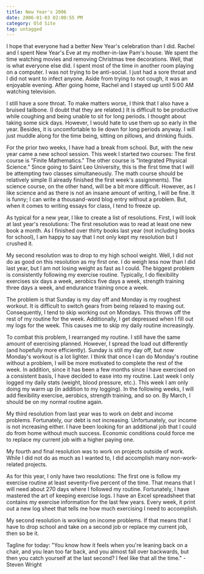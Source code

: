 ```yaml
---
title: New Year's 2006
date: 2006-01-03 02:00:55 PM
category: Old Site
tag: untagged
---
```


I hope that everyone had a better New Year's celebration than I did. Rachel and I spent New Year's Eve at my mother-in-law Pam's house. We spent the time watching movies and removing Christmas tree decorations. Well, that is what everyone else did. I spent most of the time in another room playing on a computer. I was not trying to be anti-social. I just had a sore throat and I did not want to infect anyone. Aside from trying to not cough, it was an enjoyable evening. After going home, Rachel and I stayed up until 5:00 AM watching television.

I still have a sore throat. To make matters worse, I think that I also have a bruised tailbone. (I doubt that they are related.) It is difficult to be productive while coughing and being unable to sit for long periods. I thought about taking some sick days. However, I would hate to use them up so early in the year. Besides, it is uncomfortable to lie down for long periods anyway. I will just muddle along for the time being, sitting on pillows, and drinking fluids.

For the prior two weeks, I have had a break from school. But, with the new year came a new school session. This week I started two courses: The first course is "Finite Mathematics." The other course is "Integrated Physical Science." Since going to Saint Leo University, this is the first time that I will be attempting two classes simultaneously. The math course should be relatively simple (I already finished the first week's assignments). The science course, on the other hand, will be a bit more difficult. However, as I like science and as there is not an insane amount of writing, I will be fine. It is funny; I can write a thousand-word blog entry without a problem. But, when it comes to writing essays for class, I tend to freeze up.

As typical for a new year, I like to create a list of resolutions. First, I will look at last year's resolutions: The first resolution was to read at least one new book a month. As I finished over thirty books last year (not including books for school), I am happy to say that I not only kept my resolution but I crushed it.

My second resolution was to drop to my high school weight. Well, I did not do as good on this resolution as my first one. I do weigh less now than I did last year, but I am not losing weight as fast as I could. The biggest problem is consistently following my exercise routine. Typically, I do flexibility exercises six days a week, aerobics five days a week, strength training three days a week, and endurance training once a week.

The problem is that Sunday is my day off and Monday is my roughest workout. It is difficult to switch gears from being relaxed to maxing out. Consequently, I tend to skip working out on Mondays. This throws off the rest of my routine for the week. Additionally, I get depressed when I fill out my logs for the week. This causes me to skip my daily routine increasingly.

To combat this problem, I rearranged my routine. I still have the same amount of exercising planned. However, I spread the load out differently (and hopefully more efficiently). Sunday is still my day off, but now Monday's workout is a lot lighter. I think that once I can do Monday's routine without a problem, I will be more motivated to complete the rest of the week. In addition, since it has been a few months since I have exercised on a consistent basis, I have decided to ease into my routine. Last week I only logged my daily stats (weight, blood pressure, etc.). This week I am only doing my warm up (in addition to my logging). In the following weeks, I will add flexibility exercise, aerobics, strength training, and so on. By March, I should be on my normal routine again.

My third resolution from last year was to work on debt and income problems. Fortunately, our debt is not increasing. Unfortunately, our income is not increasing either. I have been looking for an additional job that I could do from home without much success. Economic conditions could force me to replace my current job with a higher paying one.

My fourth and final resolution was to work on projects outside of work. While I did not do as much as I wanted to, I did accomplish many non-work-related projects.

As for this year, I only have two resolutions: The first one is follow my exercise routine at least seventy-five percent of the time. That means that I will need about 270 days where I followed my routine. Fortunately, I have mastered the art of keeping exercise logs. I have an Excel spreadsheet that contains my exercise information for the last few years. Every week, it print out a new log sheet that tells me how much exercising I need to accomplish.

My second resolution is working on income problems. If that means that I have to drop school and take on a second job or replace my current job, then so be it.

Tagline for today: "You know how it feels when you're leaning back on a chair, and you lean too far back, and you almost fall over backwards, but then you catch yourself at the last second? I feel like that all the time." - Steven Wright
